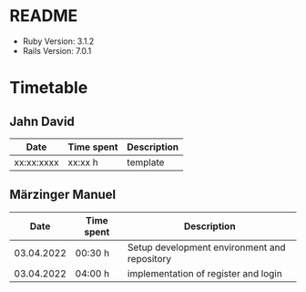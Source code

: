 # README

- Ruby Version: 3.1.2
- Rails Version: 7.0.1

# Timetable

## Jahn David

| Date       | Time spent | Description |
| ---------- | ---------- | ----------- |
| xx:xx:xxxx | xx:xx h    | template    |

## Märzinger Manuel

| Date       | Time spent | Description                                  |
| ---------- | ---------- | -------------------------------------------- |
| 03.04.2022 | 00:30 h    | Setup development environment and repository |
| 03.04.2022 | 04:00 h    | implementation of register and login         |
